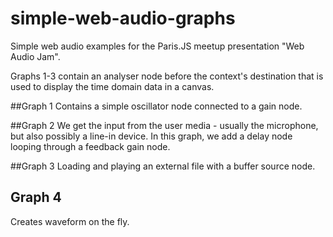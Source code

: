 # simple-web-audio-graphs

Simple web audio examples for the Paris.JS meetup presentation "Web Audio Jam".

Graphs 1-3 contain an analyser node before the context's destination that is used to display the time domain data in a canvas.

##Graph 1
Contains a simple oscillator node connected to a gain node.

##Graph 2
We get the input from the user media - usually the microphone, but also possibly a line-in device. In this graph, we add a delay node looping through a feedback gain node.

##Graph 3
Loading and playing an external file with a buffer source node.

## Graph 4
Creates waveform on the fly.
